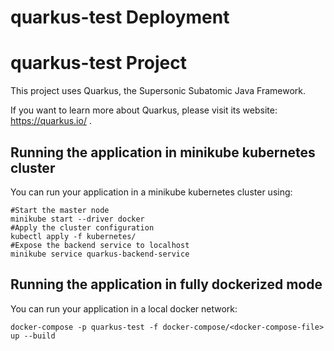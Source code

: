 # quarkus-test Deployment

# quarkus-test Project

This project uses Quarkus, the Supersonic Subatomic Java Framework.

If you want to learn more about Quarkus, please visit its website: https://quarkus.io/ .

## Running the application in minikube kubernetes cluster

You can run your application in a minikube kubernetes cluster using:

```shell script
#Start the master node
minikube start --driver docker
#Apply the cluster configuration
kubectl apply -f kubernetes/
#Expose the backend service to localhost
minikube service quarkus-backend-service
```

## Running the application in fully dockerized mode

You can run your application in a local docker network:

```shell script
docker-compose -p quarkus-test -f docker-compose/<docker-compose-file> up --build
```
